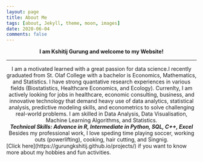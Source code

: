 ```yaml
---
layout: page
title: About Me
tags: [about, Jekyll, theme, moon, images]
date: 2020-06-04
comments: false
---
```

<strong> <center> I am Kshitij Gurung and welcome to my Website!</center></strong> 
<hr />
<center> I am a motivated learned with a great passion for data science.I recently graduated from St. Olaf College with a bachelor is Economics, Mathematics, and Statistics. I have strong quantative research experiences in various fields (Biostatistics, Healthcare Economics, and Ecology). Currenlty, I am actively looking for jobs in healthcare, economic consulting, business, and innovative technology that demand heavy use of data analytics, statistical analysis, predictive modeling skills, and econometrics to solve challenging real-world problems. I am skilled in Data Analysis, Data Visualisation, Machine Learning Algorithms, and Statistics. </center> 

<center> <i> <b>Technical Skills: Advance in R, Intermediate in Python, SQL, C++, Excel</b> </i></center>


<center> Besides my professional work, I love speding time playing soccer, working outs (powerlifting), cooking, hair cutting, and Singnig. </center>
[Click here](https://gurungkshitij.github.io/projects/) if you want to know more about my hobbies and fun activities. 
 
